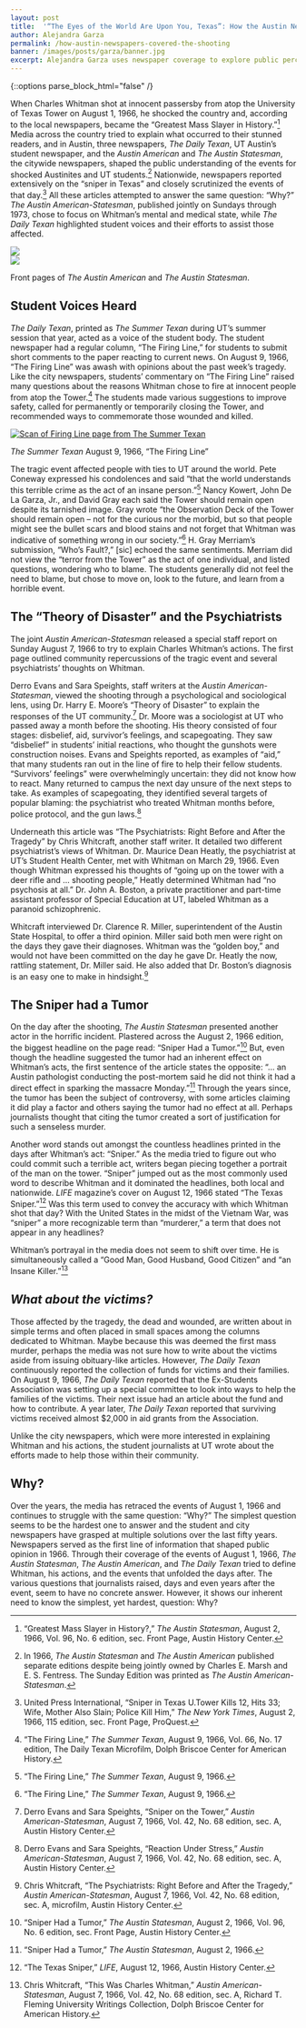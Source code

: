 ```yaml
---
layout: post
title:  '“The Eyes of the World Are Upon You, Texas”: How the Austin Newspapers Covered the UT Tower Shooting'
author: Alejandra Garza
permalink: /how-austin-newspapers-covered-the-shooting
banner: /images/posts/garza/banner.jpg
excerpt: Alejandra Garza uses newspaper coverage to explore public perceptions of the Tower shooting.
---
```

<div class="white bar"><div class="container"><div class="col-sm-12 col-md-10 col-md-offset-1 col-lg-8 col-lg-offset-2 post-content">
{::options parse_block_html="false" /}

When Charles Whitman shot at innocent passersby from atop the University of Texas Tower on August 1, 1966, he shocked the country and, according to the local newspapers, became the “Greatest Mass Slayer in History.”[^1] Media across the country tried to explain what occurred to their stunned readers, and in Austin, three newspapers, _The Daily Texan_, UT Austin’s student newspaper, and the _Austin American_ and _The Austin Statesman_, the citywide newspapers, shaped the public understanding of the events for shocked Austinites and UT students.[^2] Nationwide, newspapers reported extensively on the “sniper in Texas” and closely scrutinized the events of that day.[^3] All these articles attempted to answer the same question: “Why?” _The Austin American-Statesman_, published jointly on Sundays through 1973, chose to focus on Whitman’s mental and medical state, while _The Daily Texan_ highlighted student voices and their efforts to assist those affected.

<div class="image-gallery image-block">
  <div class="row">
    <div class="image col-xs-6">
      <a data-lightbox="newspaper-front-pages" data-title="Front page of The Austin American" href="{{ site.baseurl }}/images/posts/garza/american.jpg"><img src="{{ site.baseurl }}/images/posts/garza/american-thumb.jpg" /></a>
    </div>
    <div class="image col-xs-6">
      <a data-lightbox="newspaper-front-pages" data-title="Front page of The Austin Statesman" href="{{ site.baseurl }}/images/posts/garza/statesman.jpg"><img src="{{ site.baseurl }}/images/posts/garza/statesman-thumb.jpg" /></a>
    </div>
  </div>
  <p class="caption">
    Front pages of <i>The Austin American</i> and <i>The Austin Statesman</i>.
  </p>
</div>

## Student Voices Heard

_The Daily Texan_, printed as _The Summer Texan_ during UT’s summer session that year, acted as a voice of the student body. The student newspaper had a regular column, “The Firing Line,” for students to submit short comments to the paper reacting to current news. On August 9, 1966, “The Firing Line” was awash with opinions about the past week’s tragedy.  Like the city newspapers, students’ commentary on “The Firing Line” raised many questions about the reasons Whitman chose to fire at innocent people from atop the Tower.[^4] The students made various suggestions to improve safety, called for permanently or temporarily closing the Tower, and recommended ways to commemorate those wounded and killed.

<div class="image-block">
  <a href="{{ site.baseurl }}/images/posts/garza/firing-line-fullsize.jpg" data-lightbox="firingline">
    <img src="{{ site.baseurl }}/images/posts/garza/firing-line.jpg" alt="Scan of Firing Line page from The Summer Texan" class="tall-image" />
  </a>
  <p class="caption">
    <i>The Summer Texan</i> August 9, 1966, “The Firing Line”
  </p>
</div>

The tragic event affected people with ties to UT around the world. Pete Coneway expressed his condolences and said “that the world understands this terrible crime as the act of an insane person.”[^5]  Nancy Kowert, John De La Garza, Jr., and David Gray each said the Tower should remain open despite its tarnished image. Gray wrote “the Observation Deck of the Tower should remain open – not for the curious nor the morbid, but so that people might see the bullet scars and blood stains and not forget that Whitman was indicative of something wrong in our society.”[^6] H. Gray Merriam’s submission, “Who’s Fault?,” [sic] echoed the same sentiments. Merriam did not view the “terror from the Tower” as the act of one individual, and listed questions, wondering who to blame. The students generally did not feel the need to blame, but chose to move on, look to the future, and learn from a horrible event.

## The “Theory of Disaster” and the Psychiatrists

The joint _Austin American-Statesman_ released a special staff report on Sunday August 7, 1966 to try to explain Charles Whitman’s actions.  The first page outlined community repercussions of the tragic event and several psychiatrists’ thoughts on Whitman.

Derro Evans and Sara Speights, staff writers at the _Austin American-Statesman_, viewed the shooting through a psychological and sociological lens, using Dr. Harry E. Moore’s “Theory of Disaster” to explain the responses of the UT community.[^7] Dr. Moore was a sociologist at UT who passed away a month before the shooting. His theory consisted of four stages: disbelief, aid, survivor’s feelings, and scapegoating. They saw “disbelief” in students’ initial reactions, who thought the gunshots were construction noises.  Evans and Speights reported, as examples of “aid,” that many students ran out in the line of fire to help their fellow students. “Survivors’ feelings” were overwhelmingly uncertain: they did not know how to react. Many returned to campus the next day unsure of the next steps to take. As examples of scapegoating, they identified several targets of popular blaming: the psychiatrist who treated Whitman months before, police protocol, and the gun laws.[^8]

Underneath this article was “The Psychiatrists: Right Before and After the Tragedy” by Chris Whitcraft, another staff writer.  It detailed two different psychiatrist’s views of Whitman.  Dr. Maurice Dean Heatly, the psychiatrist at UT’s Student Health Center, met with Whitman on March 29, 1966.  Even though Whitman expressed his thoughts of “going up on the tower with a deer rifle and … shooting people,” Heatly determined Whitman had “no psychosis at all.”  Dr. John A. Boston, a private practitioner and part-time assistant professor of Special Education at UT, labeled Whitman as a paranoid schizophrenic.

Whitcraft interviewed Dr. Clarence R. Miller, superintendent of the Austin State Hospital, to offer a third opinion.  Miller said both men were right on the days they gave their diagnoses.   Whitman was the “golden boy,” and would not have been committed on the day he gave Dr. Heatly the now, rattling statement, Dr. Miller said.  He also added that Dr. Boston’s diagnosis is an easy one to make in hindsight.[^9]

## The Sniper had a Tumor

On the day after the shooting, _The Austin Statesman_ presented another actor in the horrific incident. Plastered across the August 2, 1966 edition, the biggest headline on the page read: “Sniper Had a Tumor.”[^10] But, even though the headline suggested the tumor had an inherent effect on Whitman’s acts, the first sentence of the article states the opposite: “… an Austin pathologist conducting the post-mortem said he did not think it had a direct effect in sparking the massacre Monday.”[^11] Through the years since, the tumor has been the subject of controversy, with some articles claiming it did play a factor and others saying the tumor had no effect at all.  Perhaps journalists thought that citing the tumor created a sort of justification for such a senseless murder.

Another word stands out amongst the countless headlines printed in the days after Whitman’s act: “Sniper.” As the media tried to figure out who could commit such a terrible act, writers began piecing together a portrait of the man on the tower. “Sniper” jumped out as the most commonly used word to describe Whitman and it dominated the headlines, both local and nationwide. _LIFE_ magazine’s cover on August 12, 1966 stated “The Texas Sniper.”[^12] Was this term used to convey the accuracy with which Whitman shot that day? With the United States in the midst of the Vietnam War, was “sniper” a more recognizable term than “murderer,” a term that does not appear in any headlines?

Whitman’s portrayal in the media does not seem to shift over time. He is simultaneously called a “Good Man, Good Husband, Good Citizen” and “an Insane Killer.”[^13]

## _What about the victims?_

Those affected by the tragedy, the dead and wounded, are written about in simple terms and often placed in small spaces among the columns dedicated to Whitman. Maybe because this was deemed the first mass murder, perhaps the media was not sure how to write about the victims aside from issuing obituary-like articles. However, _The Daily Texan_ continuously reported the collection of funds for victims and their families. On August 9, 1966, _The Daily Texan_ reported that the Ex-Students Association was setting up a special committee to look into ways to help the families of the victims. Their next issue had an article about the fund and how to contribute. A year later, _The Daily Texan_ reported that surviving victims received almost $2,000 in aid grants from the Association.  

Unlike the city newspapers, which were more interested in explaining Whitman and his actions, the student journalists at UT wrote about the efforts made to help those within their community.

## Why?

Over the years, the media has retraced the events of August 1, 1966 and continues to struggle with the same question: “Why?” The simplest question seems to be the hardest one to answer and the student and city newspapers have grasped at multiple solutions over the last fifty years. Newspapers served as the first line of information that shaped public opinion in 1966. Through their coverage of the events of August 1, 1966, _The Austin Statesman_, _The Austin American_, and _The Daily Texan_ tried to define Whitman, his actions, and the events that unfolded the days after. The various questions that journalists raised, days and even years after the event, seem to have no concrete answer. However, it shows our inherent need to know the simplest, yet hardest, question: Why?
</div></div></div>

 [^1]: “Greatest Mass Slayer in History?,” _The Austin Statesman_, August 2, 1966, Vol. 96, No. 6 edition, sec. Front Page, Austin History Center.

 [^2]: In 1966, _The Austin Statesman_ and _The Austin American_ published separate editions despite being jointly owned by Charles E. Marsh and E. S. Fentress.  The Sunday Edition was printed as _The Austin American-Statesman_.

 [^3]: United Press International, “Sniper in Texas U.Tower Kills 12, Hits 33; Wife, Mother Also Slain; Police Kill Him,” _The New York Times_, August 2, 1966, 115 edition, sec. Front Page, ProQuest.

 [^4]: “The Firing Line,” _The Summer Texan_, August 9, 1966, Vol. 66, No. 17 edition, The Daily Texan Microfilm, Dolph Briscoe Center for American History.

 [^5]: “The Firing Line,” _The Summer Texan_, August 9, 1966.

 [^6]: “The Firing Line,” _The Summer Texan_, August 9, 1966.

 [^7]: Derro Evans and Sara Speights, “Sniper on the Tower,” _Austin American-Statesman_, August 7, 1966, Vol. 42, No. 68 edition, sec. A, Austin History Center.

 [^8]: Derro Evans and Sara Speights, “Reaction Under Stress,” _Austin American-Statesman_, August 7, 1966, Vol. 42, No. 68 edition, sec. A, Austin History Center.

 [^9]: Chris Whitcraft, “The Psychiatrists: Right Before and After the Tragedy,” _Austin American-Statesman_, August 7, 1966, Vol. 42, No. 68 edition, sec. A, microfilm, Austin History Center.

 [^10]: “Sniper Had a Tumor,” _The Austin Statesman_, August 2, 1966, Vol. 96, No. 6 edition, sec. Front Page, Austin History Center.

 [^11]: “Sniper Had a Tumor,” _The Austin Statesman_, August 2, 1966.

 [^12]: “The Texas Sniper,” _LIFE_, August 12, 1966, Austin History Center.

 [^13]: Chris Whitcraft, “This Was Charles Whitman,” _Austin American-Statesman_, August 7, 1966, Vol. 42, No. 68 edition, sec. A, Richard T. Fleming University Writings Collection, Dolph Briscoe Center for American History.

